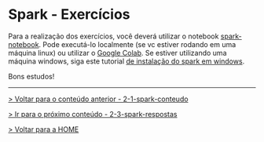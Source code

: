 # Spark - Exercícios

Para a realização dos exercícios, você deverá utilizar o notebook [spark-notebook](spark-notebook.ipynb). Pode executá-lo localmente (se vc estiver rodando em uma máquina linux) ou utilizar o [Google Colab](https://colab.research.google.com). Se estiver utilizando uma máquina windows, siga este tutorial [de instalação do spark em windows](https://sparkbyexamples.com/pyspark/how-to-install-and-run-pyspark-on-windows/).

Bons estudos!

---

[> Voltar para o conteúdo anterior - 2-1-spark-conteudo](2-1-spark-conteudo)

[> Ir para o próximo conteúdo - 2-3-spark-respostas](2-3-spark-respostas)

[> Voltar para a HOME](../README.md)